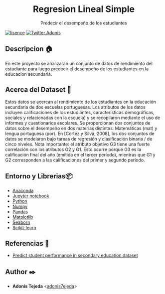 <h1 align="center">Regresion Lineal Simple</h1>
<p align="center">Predecir el desempeño de los estudiantes</p>

[![lisence](https://img.shields.io/github/license/adonis7ejeda/AirBnB_clone_v2?style=plastic)](https://github.com/adonis7ejeda/AirBnB_clone_v2/blob/master/LICENSE)
[![Twitter Adonis](https://img.shields.io/twitter/follow/Adonis7ejeda?label=AdonisTejeda&style=social)](https://twitter.com/Adonis7ejeda)

## Descripcion :house:

En este proyecto se analizaran un conjunto de datos de rendimiento del estudiante para luego predecir el desempeño de los estudiantes en la educacion secundaria.

## Acerca del Dataset :newspaper:

Estos datos se acercan al rendimiento de los estudiantes en la educación secundaria de dos escuelas portuguesas. Los atributos de los datos incluyen calificaciones de los estudiantes, características demográficas, sociales y relacionadas con la escuela) y se recopilaron mediante el uso de informes y cuestionarios escolares. Se proporcionan dos conjuntos de datos sobre el desempeño en dos materias distintas: Matemáticas (mat) y lengua portuguesa (por). En [Cortez y Silva, 2008], los dos conjuntos de datos se modelaron bajo tareas de regresión y clasificación binaria / de cinco niveles. Nota importante: el atributo objetivo G3 tiene una fuerte correlación con los atributos G2 y G1. Esto ocurre porque G3 es la calificación final del año (emitida en el tercer período), mientras que G1 y G2 corresponden a las calificaciones del primer y segundo período.

## Entorno y Librerias📦

* [Anaconda](https://www.anaconda.com/)
* [Jupyter notebook](https://jupyter.org/)
* [Python](https://www.python.org/)
* [Numpy](https://numpy.org/)
* [Pandas](https://pandas.pydata.org/)
* [Matplotlib](https://matplotlib.org/)
* [Seaborn](https://seaborn.pydata.org/)
* [Scikit-learn](https://scikit-learn.org/stable/)

## Referencias :notebook:

* [Predict student performance in secondary education dataset](https://www.kaggle.com/impapan/student-performance-data-set)

## Author :black_nib:
* **Adonis Tejeda** <[adonis7ejeda](https://github.com/adonis7ejeda)>
